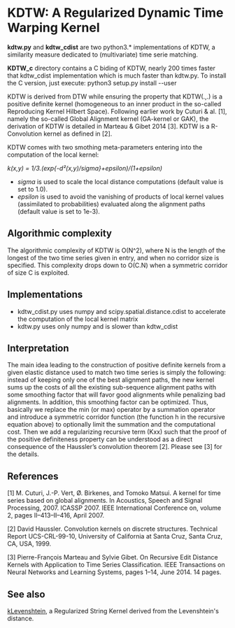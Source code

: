 
# KDTW: A Regularized Dynamic Time Warping Kernel

**kdtw.py** and **kdtw_cdist** are two python3.* implementations of KDTW, a similarity measure dedicated to (multivariate) time serie matching. 

**KDTW_c** directory contains a C biding of KDTW, nearly 200 times faster that kdtw_cdist implementation which is much faster than kdtw.py.
To install the C version, just execute:
python3 setup.py install --user

KDTW is derived from DTW while ensuring the property that KDTW(.,.) is a positive definite kernel (homogeneous to an inner product in the so-called Reproducing Kernel Hilbert Space). Following earlier work by Cuturi & al.  [1], namely the so-called Global Alignment kernel (GA-kernel or GAK), the derivation of KDTW is detailed in Marteau & Gibet 2014 [3]. KDTW is a R-Convolution kernel as defined in [2]. 

KDTW comes with two smothing meta-parameters entering into the computation of the local kernel: 

*k(x,y) = 1/3.(exp{-d²(x,y)/sigma}+epsilon)/(1+epsilon)*
* *sigma* is used to scale the local distance computations (default value is set to 1.0).
* *epsilon* is used to avoid the vanishing of products of local kernel values (assimilated to probabilities) evaluated along the alignment paths (default value is set to 1e-3).

## Algorithmic complexity
The algorithmic complexity of KDTW is O(N^2), where N is the length of the longest of the two time series given in entry, and when no corridor size is specified. This complexity drops down to O(C.N) when a symmetric corridor of size C is exploited. 

## Implementations
* kdtw_cdist.py uses numpy and scipy.spatial.distance.cdist to accelerate the computation of the local kernel matrix
* kdtw.py uses only numpy and is slower than kdtw_cdist

## Interpretation
The main idea leading to the construction of positive definite kernels from a given elastic distance used to match two time series is simply the following: instead of keeping only one of the best alignment paths, the new kernel sums up the costs of all the existing sub-sequence alignment paths with some smoothing factor that will favor good alignments while penalizing bad alignments. In addition, this smoothing factor can be optimized. Thus, basically we replace the min (or max) operator by a summation operator and introduce a symmetric corridor function (the function h in the recursive equation above) to optionally limit the summation and the computational cost. Then we add a regularizing recursive term (Kxx) such that the proof of the positive definiteness property can be understood as a direct consequence of the Haussler’s convolution theorem  [2]. Please see  [3] for the details.


## References

[1]   M. Cuturi, J.-P. Vert, Ø. Birkenes, and Tomoko Matsui. A kernel for time series based on global alignments. In Acoustics, Speech and Signal Processing, 2007. ICASSP 2007. IEEE International Conference on, volume 2, pages II–413–II–416, April 2007.

[2]   David Haussler. Convolution kernels on discrete structures. Technical Report UCS-CRL-99-10, University of California at Santa Cruz, Santa Cruz, CA, USA, 1999.

[3]   Pierre-François Marteau and Sylvie Gibet. On Recursive Edit Distance Kernels with Application to Time Series Classification. IEEE Transactions on Neural Networks and Learning Systems, pages 1–14, June 2014. 14 pages.

## See also
[kLevenshtein](https://github.com/pfmarteau/KLevenshtein), a Regularized String Kernel derived from the Levenshtein's distance.
